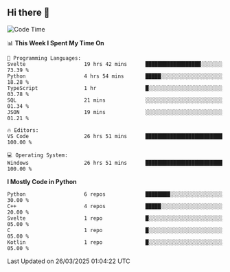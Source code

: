 ## Hi there 👋

<!--START_SECTION:waka-->
![Code Time](http://img.shields.io/badge/Code%20Time-105%20hrs%2059%20mins-blue)

📊 **This Week I Spent My Time On** 

```text
💬 Programming Languages: 
Svelte                   19 hrs 42 mins      ██████████████████░░░░░░░   73.39 % 
Python                   4 hrs 54 mins       █████░░░░░░░░░░░░░░░░░░░░   18.28 % 
TypeScript               1 hr                █░░░░░░░░░░░░░░░░░░░░░░░░   03.78 % 
SQL                      21 mins             ░░░░░░░░░░░░░░░░░░░░░░░░░   01.34 % 
JSON                     19 mins             ░░░░░░░░░░░░░░░░░░░░░░░░░   01.21 % 

🔥 Editors: 
VS Code                  26 hrs 51 mins      █████████████████████████   100.00 % 

💻 Operating System: 
Windows                  26 hrs 51 mins      █████████████████████████   100.00 % 
```

**I Mostly Code in Python** 

```text
Python                   6 repos             ████████░░░░░░░░░░░░░░░░░   30.00 % 
C++                      4 repos             █████░░░░░░░░░░░░░░░░░░░░   20.00 % 
Svelte                   1 repo              █░░░░░░░░░░░░░░░░░░░░░░░░   05.00 % 
C                        1 repo              █░░░░░░░░░░░░░░░░░░░░░░░░   05.00 % 
Kotlin                   1 repo              █░░░░░░░░░░░░░░░░░░░░░░░░   05.00 % 
```




 Last Updated on 26/03/2025 01:04:22 UTC
<!--END_SECTION:waka-->
